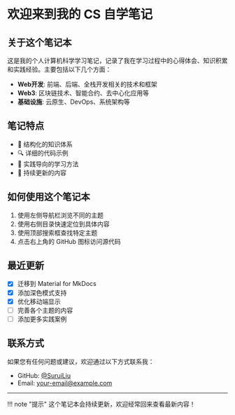 # 欢迎来到我的 CS 自学笔记

## 关于这个笔记本

这是我的个人计算机科学学习笔记，记录了我在学习过程中的心得体会、知识积累和实践经验。主要包括以下几个方面：

- **Web开发**: 前端、后端、全栈开发相关的技术和框架
- **Web3**: 区块链技术、智能合约、去中心化应用等
- **基础设施**: 云原生、DevOps、系统架构等

## 笔记特点

- 📝 结构化的知识体系
- 🔍 详细的代码示例
- 🚀 实践导向的学习方法
- 🔄 持续更新的内容

## 如何使用这个笔记本

1. 使用左侧导航栏浏览不同的主题
2. 使用右侧目录快速定位到具体内容
3. 使用顶部搜索框查找特定主题
4. 点击右上角的 GitHub 图标访问源代码

## 最近更新

- [x] 迁移到 Material for MkDocs
- [x] 添加深色模式支持
- [x] 优化移动端显示
- [ ] 完善各个主题的内容
- [ ] 添加更多实践案例

## 联系方式

如果您有任何问题或建议，欢迎通过以下方式联系我：

- GitHub: [@SuruiLiu](https://github.com/SuruiLiu)
- Email: your-email@example.com

---

!!! note "提示"
    这个笔记本会持续更新，欢迎经常回来查看最新内容！ 